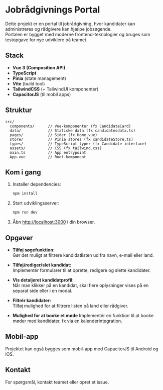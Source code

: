 # Jobrådgivnings Portal

Dette projekt er en portal til jobrådgivning, hvor kandidater kan administreres og rådgivere kan hjælpe jobsøgende.  
Portalen er bygget med moderne frontend-teknologier og bruges som testopgave for nye udviklere på teamet.

## Stack

- **Vue 3 (Composition API)**
- **TypeScript**
- **Pinia** (state management)
- **Vite** (build tool)
- **TailwindCSS** (+ TailwindUI komponenter)
- **CapacitorJS** (til mobil apps)

## Struktur

```
src/
  components/      // Vue-komponenter (fx CandidateCard)
  data/            // Statiske data (fx candidatesdata.ts)
  pages/           // Sider (fx Home.vue)
  store/           // Pinia stores (fx candidateStore.ts)
  types/           // TypeScript typer (fx Candidate interface)
  assets/          // CSS (fx tailwind.css)
  main.ts          // App entrypoint
  App.vue          // Root-komponent
```

## Kom i gang

1. Installer dependencies:
   ```sh
   npm install
   ```

2. Start udviklingsserver:
   ```sh
   npm run dev
   ```

3. Åbn [http://localhost:3000](http://localhost:3000) i din browser.

## Opgaver

- **Tilføj søgefunktion:**  
  Gør det muligt at filtrere kandidatlisten ud fra navn, e-mail eller land.

- **Tilføj/rediger/slet kandidat:**  
  Implementér formularer til at oprette, redigere og slette kandidater.

- **Vis detaljeret kandidatprofil:**  
  Når man klikker på en kandidat, skal flere oplysninger vises på en separat side eller i en modal.

- **Filtrér kandidater:**  
  Tilføj mulighed for at filtrere listen på land eller rådgiver.

- **Mulighed for at booke et møde**
   Implementér en funktion til at booke møder med kandidater, fx via en kalenderintegration.

## Mobil-app

Projektet kan også bygges som mobil-app med CapacitorJS til Android og iOS.

## Kontakt

For spørgsmål, kontakt teamet eller opret et issue.
